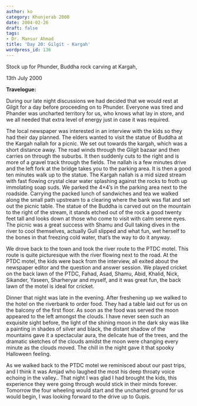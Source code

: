```yaml
---
author: ko
category: Khunjerab 2000
date: 2004-02-26
draft: false
tags:
- Dr. Mansur Ahmad
title: 'Day 20: Gilgit - Kargah'
wordpress_id: 136
---
```


Stock up for Phunder, Buddha rock carving at Kargah,

13th July 2000

**Travelogue:**

During our late night discussions we had decided that we would rest at Gilgit for a day before proceeding on to Phunder. Everyone was tired and Phander was uncharted territory for us, who knows what lay in store, and we all needed that extra level of energy just in case it was required.

The local newspaper was interested in an interview with the kids so they had their day planned. The elders wanted to visit the statue of Buddha at the Kargah nallah for a picnic. We set out towards the kargah, which was a short distance away. The road winds through the Gilgit bazaar and then carries on through the suburbs. It then suddenly cuts to the right and is more of a gravel track through the fields. The nallah is a few minutes drive and the left fork at the bridge takes you to the parking area. It is then a good ten minutes walk up to the statue. The Kargah nallah is a mid sized stream with fast flowing crystal clear water splashing against the rocks to froth up immolating soap suds. We parked the 4×4’s in the parking area next to the roadside. Carrying the packed lunch of sandwiches and tea we walked along the small path upstream to a clearing where the bank was flat and set out the picnic table. The statue of the Buddha is carved out on the mountain to the right of the stream, it stands etched out of the rock a good twenty feet tall and looks down at those who come to visit with calm serene eyes. The picnic was a great success with Shamu and Gull taking dives in the river to cool themselves, actually Gull slipped and what fun, wet herself to the bones in that freezing cold water, that’s the way to do it anyway.

We drove back to the town and took the river route to the PTDC motel. This route is quite picturesque with the river flowing next to the road. At the PTDC motel, the kids were back from the interview, all exited about the newspaper editor and the question and answer session. We played cricket on the back lawn of the PTDC, Fahad, Asad, Shamu, Abid, Khalid, Nick, Sikander, Yaseen, Sharheryar and myself, and it was great fun, the back lawn of the motel is ideal for cricket.

Dinner that night was late in the evening. After freshening up we walked to the hotel on the riverbank to order food. They had a table laid out for us on the balcony of the first floor. As soon as the food was served the moon appeared to the left amongst the clouds. I have never seen such an exquisite sight before, the light of the shining moon in the dark sky was like a painting in shades of silver and black, the distant shadow of the mountains gave it a spectacular aura, the delicate hue of the trees, and the dramatic sketches of the clouds amidst the moon were changing every minute as the clouds moved. The chill in the night gave it that spooky Halloween feeling.

As we walked back to the PTDC motel we reminisced about our past trips, and I think it was Amjad who laughed the most his deep throaty voice echoing in the valley.. That night I was glad I had brought the kids, this experience they were going through would stick in their minds forever. Tomorrow the four wheeling would start and the uncharted ground for us would begin, I was looking forward to the drive up to Gupis.